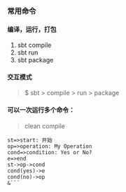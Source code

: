 ### 常用命令
#### 编译，运行，打包
1. sbt compile
2. sbt run
3. sbt package
#### 交互模式
> $ sbt
> \> compile
> \> run
> \> package
#### 可以一次运行多个命令：
> clean compile 

```
st=>start: 开始
op=>operation: My Operation
cond=>condition: Yes or No?
e=>end
st->op->cond
cond(yes)->e
cond(no)->op
&```